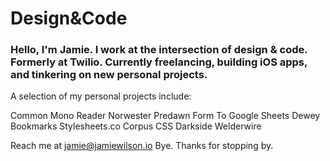 # Design&Code

### Hello, I'm Jamie. I work at the intersection of design & code. Formerly at Twilio. Currently freelancing, building iOS apps, and tinkering on new personal projects.

A selection of my personal projects include:

Common
Mono Reader
Norwester
Predawn
Form To Google Sheets
Dewey Bookmarks
Stylesheets.co
Corpus CSS
Darkside
Welderwire

Reach me at jamie@jamiewilson.io
Bye. Thanks for stopping by.
